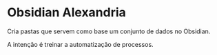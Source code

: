 # Obsidian Alexandria

Cria pastas que servem como base um conjunto de dados no Obsidian.

A intenção é treinar a automatização de processos.